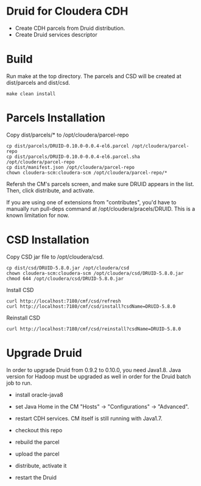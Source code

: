 # Druid for Cloudera CDH

- Create CDH parcels from Druid distribution.
- Create Druid services descriptor

# Build

Run make at the top directory.  The parcels and CSD will be created at dist/parcels and dist/csd.

```
make clean install
```

# Parcels Installation

Copy dist/parcels/* to /opt/cloudera/parcel-repo

```
cp dist/parcels/DRUID-0.10.0-0.0.4-el6.parcel /opt/cloudera/parcel-repo
cp dist/parcels/DRUID-0.10.0-0.0.4-el6.parcel.sha /opt/cloudera/parcel-repo
cp dist/manifest.json /opt/cloudera/parcel-repo
chown cloudera-scm:cloudera-scm /opt/cloudera/parcel-repo/*
```

Refersh the CM's parcels screen, and make sure DRUID appears in the list.
Then, click distribute, and activate.

If you are using one of extensions from "contributes", you'd have to manually run pull-deps
command at /opt/cloudera/pracels/DRUID.  This is a known limitation for now.


# CSD Installation

Copy CSD jar file to /opt/cloudera/csd.

```
cp dist/csd/DRUID-5.8.0.jar /opt/cloudera/csd
chown cloudera-scm:cloudera-scm /opt/cloudera/csd/DRUID-5.8.0.jar
chmod 644 /opt/cloudera/csd/DRUID-5.8.0.jar
```

Install CSD

```
curl http://localhost:7180/cmf/csd/refresh
curl http://localhost:7180/cmf/csd/install?csdName=DRUID-5.8.0
```

Reinstall CSD

```
curl http://localhost:7180/cmf/csd/reinstall?csdName=DRUID-5.8.0
```

# Upgrade Druid

In order to upgrade Druid from 0.9.2 to 0.10.0, you need Java1.8.
Java version for Hadoop must be upgraded as well in order for the Druid batch job to run.

- install oracle-java8
- set Java Home in the CM "Hosts" -> "Configurations" -> "Advanced".
- restart CDH services.  CM itself is still running with Java1.7.

- checkout this repo
- rebuild the parcel
- upload the parcel
- distribute, activate it
- restart the Druid
